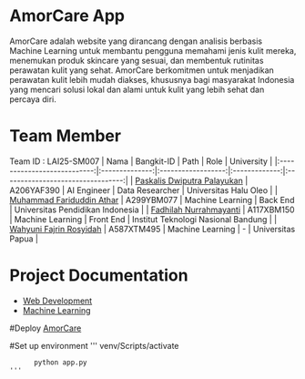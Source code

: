 # AmorCare App
AmorCare adalah website yang dirancang dengan analisis berbasis Machine Learning untuk membantu pengguna memahami jenis kulit mereka, menemukan produk skincare yang sesuai, dan membentuk rutinitas perawatan kulit yang sehat. AmorCare berkomitmen untuk menjadikan perawatan kulit lebih mudah diakses, khususnya bagi masyarakat Indonesia yang mencari solusi lokal dan alami untuk kulit yang lebih sehat dan percaya diri.

# Team Member
Team ID : LAI25-SM007
|            Nama             |   Bangkit-ID   |       Path        |     Role      |            University             |
|:---------------------------:|:--------------:|:------------------:|:-------------:|:---------------------------------:|
| [Paskalis Dwiputra Palayukan](https://github.com/pascal906)       | A206YAF390    | AI Engineer        | Data Researcher | Universitas Halu Oleo             |
| [Muhammad Fariduddin Athar](https://github.com/Athar04-Stela)     | A299YBM077    | Machine Learning   | Back End        | Universitas Pendidikan Indonesia  |
| [Fadhilah Nurrahmayanti](https://github.com/codedreamerD)         | A117XBM150    | Machine Learning   | Front End       | Institut Teknologi Nasional Bandung |
| [Wahyuni Fajrin Rosyidah](https://github.com/wahyunirosyidah)     | A587XTM495    | Machine Learning   | -              | Universitas Papua                 |

# Project Documentation
- [Web Development](https://github.com/AmorCare/LAI25-SM007-AmorCare-Web)
- [Machine Learning](https://github.com/AmorCare/LAI25-SM007-AmorCare-MachineLearning)

#Deploy
[AmorCare](https://amorcare.netlify.app/)

#Set up environment
    '''
          venv/Scripts/activate
          
          python app.py
    '''
